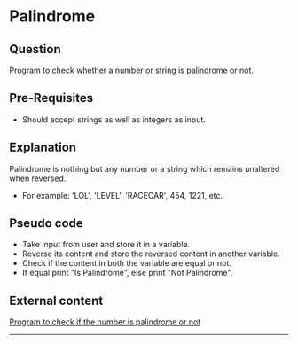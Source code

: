 # Palindrome

## Question

Program to check whether a number or string is palindrome or not.

## Pre-Requisites

-   Should accept strings as well as integers as input.

## Explanation

Palindrome is nothing but any number or a string which remains unaltered when reversed. 

- For example: 'LOL', 'LEVEL', 'RACECAR', 454, 1221, etc.

## Pseudo code

-   Take input from user and store it in a variable. 
-   Reverse its content and store the reversed content in another variable.
-   Check if the content in both the variable are equal or not.
-   If equal print "Is Palindrome", else print "Not Palindrome".

## External content

[Program to check if the number is palindrome or not](https://www.geeksforgeeks.org/program-to-check-the-number-is-palindrome-or-not/)

---
